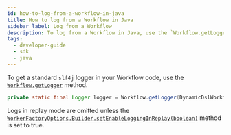 ```yaml
---
id: how-to-log-from-a-workflow-in-java
title: How to log from a Workflow in Java
sidebar_label: Log from a Workflow
description: To log from a Workflow in Java, use the `Workflow.getLogger` method.
tags:
  - developer-guide
  - sdk
  - java
---
```


To get a standard `slf4j` logger in your Workflow code, use the [`Workflow.getLogger`](https://www.javadoc.io/doc/io.temporal/temporal-sdk/latest/io/temporal/workflow/Workflow.html) method.

```java
private static final Logger logger = Workflow.getLogger(DynamicDslWorkflow.class);
```

Logs in replay mode are omitted unless the [`WorkerFactoryOptions.Builder.setEnableLoggingInReplay(boolean)`](https://www.javadoc.io/doc/io.temporal/temporal-sdk/latest/io/temporal/worker/WorkerFactoryOptions.Builder.html#setEnableLoggingInReplay(boolean)) method is set to true.
